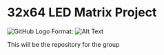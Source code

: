 # 32x64 LED Matrix Project

![GitHub Logo](/images/logo.png)
Format: ![Alt Text](url)

This will be the repository for the group
